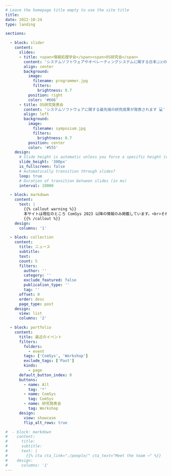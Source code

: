```yaml
---
# Leave the homepage title empty to use the site title
title:
date: 2022-10-24
type: landing

sections:

  - block: slider
    content:
      slides:
      - title: <span>情報処理学会</span><span>OS研究会</span>
        content: 'システムソフトウェアやオペレーティングシステムに関する日本🇯🇵の研究者コミュニティです'
        align: center
        background:
          image:
            filename: programmer.jpg
            filters:
              brightness: 0.7
          position: right
          color: '#666'
      - title: OS研究発表会
        content: 'システムソフトウェアに関する最先端の研究成果が発表されます 💻'
        align: left
        background:
          image:
            filename: symposium.jpg
            filters:
              brightness: 0.7
          position: center
          color: '#555'
    design:
      # Slide height is automatic unless you force a specific height (e.g. '400px')
      slide_height: '300px'
      is_fullscreen: false
      # Automatically transition through slides?
      loop: true
      # Duration of transition between slides (in ms)
      interval: 10000

  - block: markdown
    content:
      text: |
        {{% callout warning %}}
        本サイトは現在のところ ComSys 2023 以降の情報のみ掲載しています。<br>それ以前の情報については旧サイト http://www.ipsj.or.jp/sig/os/ をご参照ください。
        {{% /callout %}}
    design:
      columns: '1'

  - block: collection
    content:
      title: ニュース
      subtitle:
      text:
      count: 5
      filters:
        author: ''
        category: ''
        exclude_featured: false
        publication_type: ''
        tag: ''
      offset: 0
      order: desc
      page_type: post
    design:
      view: list
      columns: '2'

  - block: portfolio
    content:
      title: 最近のイベント
      filters:
        folders:
          - event
        tags: ['ComSys', 'Workshop']
        exclude_tags: ['Past']
        kinds:
          - page
      default_button_index: 0
      buttons:
        - name: All
          tag: '*'
        - name: ComSys
          tag: ComSys
        - name: 研究発表会
          tag: Workshop
      design:
        view: showcase
        flip_alt_rows: true

#  - block: markdown
#    content:
#      title:
#      subtitle:
#      text: |
#        {{% cta cta_link="./people/" cta_text="Meet the team →" %}}
#    design:
#      columns: '1'
---
```


